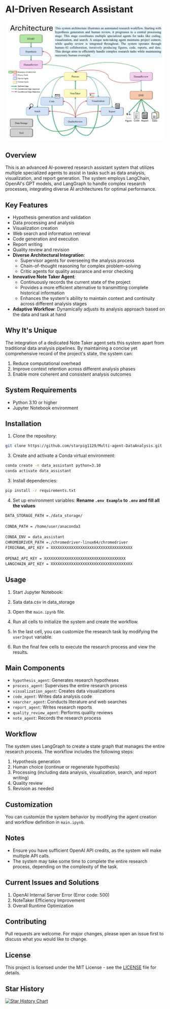 # AI-Driven Research Assistant

![System Architecture](Architecture.png)

## Overview

This is an advanced AI-powered research assistant system that utilizes multiple specialized agents to assist in tasks such as data analysis, visualization, and report generation. The system employs LangChain, OpenAI's GPT models, and LangGraph to handle complex research processes, integrating diverse AI architectures for optimal performance.

## Key Features

- Hypothesis generation and validation
- Data processing and analysis
- Visualization creation
- Web search and information retrieval
- Code generation and execution
- Report writing
- Quality review and revision
- **Diverse Architectural Integration**: 
  - Supervisor agents for overseeing the analysis process
  - Chain-of-thought reasoning for complex problem-solving
  - Critic agents for quality assurance and error checking
- **Innovative Note Taker Agent**: 
  - Continuously records the current state of the project
  - Provides a more efficient alternative to transmitting complete historical information
  - Enhances the system's ability to maintain context and continuity across different analysis stages
- **Adaptive Workflow**: Dynamically adjusts its analysis approach based on the data and task at hand

## Why It's Unique

The integration of a dedicated Note Taker agent sets this system apart from traditional data analysis pipelines. By maintaining a concise yet comprehensive record of the project's state, the system can:

1. Reduce computational overhead
2. Improve context retention across different analysis phases
3. Enable more coherent and consistent analysis outcomes

## System Requirements

- Python 3.10 or higher
- Jupyter Notebook environment

## Installation

1. Clone the repository:
```bash
git clone https://github.com/starpig1129/Multi-agent-DataAnalysis.git
```
3. Create and activate a Conda virtual environment:
```bash
conda create -n data_assistant python=3.10
conda activate data_assistant
```
3. Install dependencies:
```bash
pip install -r requirements.txt
```
4. Set up environment variables:
**Rename `.env Example` to `.env` and fill all the values**
```sh
DATA_STORAGE_PATH =./data_storage/

CONDA_PATH = /home/user/anaconda3

CONDA_ENV = data_assistant
CHROMEDRIVER_PATH =./chromedriver-linux64/chromedriver
FIRECRAWL_API_KEY = XXXXXXXXXXXXXXXXXXXXXXXXXXXXXXXXXXXX

OPENAI_API_KEY = XXXXXXXXXXXXXXXXXXXXXXXXXXXXXXXXXXXX
LANGCHAIN_API_KEY = XXXXXXXXXXXXXXXXXXXXXXXXXXXXXXXXXXXX
```
## Usage

1. Start Jupyter Notebook:

2. Sata data.csv in data_storage

3. Open the `main.ipynb` file.

4. Run all cells to initialize the system and create the workflow.

5. In the last cell, you can customize the research task by modifying the `userInput` variable.

6. Run the final few cells to execute the research process and view the results.

## Main Components

- `hypothesis_agent`: Generates research hypotheses
- `process_agent`: Supervises the entire research process
- `visualization_agent`: Creates data visualizations
- `code_agent`: Writes data analysis code
- `searcher_agent`: Conducts literature and web searches
- `report_agent`: Writes research reports
- `quality_review_agent`: Performs quality reviews
- `note_agent`: Records the research process

## Workflow

The system uses LangGraph to create a state graph that manages the entire research process. The workflow includes the following steps:

1. Hypothesis generation
2. Human choice (continue or regenerate hypothesis)
3. Processing (including data analysis, visualization, search, and report writing)
4. Quality review
5. Revision as needed

## Customization

You can customize the system behavior by modifying the agent creation and workflow definition in `main.ipynb`.

## Notes

- Ensure you have sufficient OpenAI API credits, as the system will make multiple API calls.
- The system may take some time to complete the entire research process, depending on the complexity of the task.
## Current Issues and Solutions
1. OpenAI Internal Server Error (Error code: 500)
2. NoteTaker Efficiency Improvement
3. Overall Runtime Optimization
## Contributing

Pull requests are welcome. For major changes, please open an issue first to discuss what you would like to change.

## License

This project is licensed under the MIT License - see the [LICENSE](LICENSE) file for details.

## Star History

[![Star History Chart](https://api.star-history.com/svg?repos=starpig1129/Multi-agent-DataAnalysis&type=Date)](https://star-history.com/#starpig1129/Multi-agent-DataAnalysis&Date)